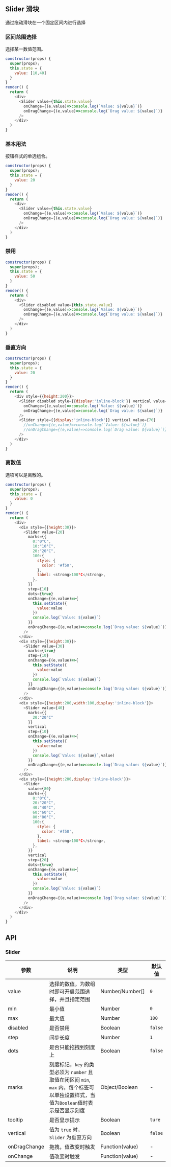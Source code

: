 ## Slider 滑块

通过拖动滑块在一个固定区间内进行选择

### 区间范围选择

选择某一数值范围。

<!--DemoStart--> 
```js
constructor(props) {
  super(props);
  this.state = {
    value: [10,40]
  }
}
render() {
  return (
    <div>
      <Slider value={this.state.value} 
        onChange={(e,value)=>console.log(`Value: ${value}`)} 
        onDragChange={(e,value)=>console.log(`Drag value: ${value}`)} 
      />
    </div>
  )
}
```
<!--End-->



### 基本用法

按钮样式的单选组合。

<!--DemoStart--> 
```js
constructor(props) {
  super(props);
  this.state = {
    value: 20
  }
}
render() {
  return (
    <div>
      <Slider value={this.state.value} 
        onChange={(e,value)=>console.log(`Value: ${value}`)} 
        onDragChange={(e,value)=>console.log(`Drag value: ${value}`)} 
      />
    </div>
  )
}
```
<!--End-->


### 禁用

<!--DemoStart--> 
```js
constructor(props) {
  super(props);
  this.state = {
    value: 50
  }
}
render() {
  return (
    <div>
      <Slider disabled value={this.state.value} 
        onChange={(e,value)=>console.log(`Value: ${value}`)} 
        onDragChange={(e,value)=>console.log(`Drag value: ${value}`)} 
      />
    </div>
  )
}
```
<!--End-->


### 垂直方向

<!--DemoStart--> 
```js
constructor(props) {
  super(props);
  this.state = {
    value: 20
  }
}
render() {
  return (
    <div style={{height:200}}>
      <Slider disabled style={{display:'inline-block'}} vertical value={this.state.value} 
        onChange={(e,value)=>console.log(`Value: ${value}`)} 
        onDragChange={(e,value)=>console.log(`Drag value: ${value}`)} 
      />
      <Slider style={{display:'inline-block'}} vertical value={70} 
        //onChange={(e,value)=>console.log(`Value: ${value}`)} 
        //onDragChange={(e,value)=>console.log(`Drag value: ${value}`)} 
      />
    </div>
  )
}
```
<!--End-->

### 离散值

选项可以是离散的。

<!--DemoStart--> 
```js
constructor(props) {
  super(props);
  this.state = {
    value: 0
  }
}
render() {
  return (
    <div>
      <div style={{height:30}}>
        <Slider value={20}
          marks={{
            0:"0°C",
            10:"10°C",
            20:"20°C",
            100:{
              style: {
                color: '#f50',
              },
              label: <strong>100°C</strong>,
            },
          }} 
          step={10}
          dots={true}
          onChange={(e,value)=>{
            this.setState({
              value:value
            })
            console.log(`Value: ${value}`)
          }} 
          onDragChange={(e,value)=>console.log(`Drag value: ${value}`)} 
        />
      </div>
      <div style={{height:30}}>
        <Slider value={30}
          marks={true} 
          step={10}
          onChange={(e,value)=>{
            this.setState({
              value:value
            })
            console.log(`Value: ${value}`)
          }} 
          onDragChange={(e,value)=>console.log(`Drag value: ${value}`)} 
        />
      </div>
      <div style={{height:200,width:100,display:'inline-block'}}>
        <Slider value={40}
          marks={{
            20:"20°C"
          }} 
          vertical
          step={10}
          onChange={(e,value)=>{
            this.setState({
              value:value
            })
            console.log(`Value: ${value}`,value)
          }} 
          onDragChange={(e,value)=>console.log(`Drag value: ${value}`)} 
        />
      </div>
      <div style={{height:200,display:'inline-block'}}>
        <Slider 
          value={80}
          marks={{
            0:"0°C",
            20:"20°C",
            40:"40°C",
            60:"60°C",
            80:"80°C",
            100:{
              style: {
                color: '#f50',
              },
              label: <strong>100°C</strong>,
            },
          }} 
          vertical
          step={20}
          dots={true}
          onChange={(e,value)=>{
            this.setState({
              value:value
            })
            console.log(`Value: ${value}`)
          }} 
          onDragChange={(e,value)=>console.log(`Drag value: ${value}`)} 
        />
      </div>
    </div>
  )
}
```
<!--End-->



## API

### Slider

| 参数 | 说明 | 类型 | 默认值 |
|--------- |-------- |--------- |-------- |
| value | 选择的数值，为数组时即可开启范围选择，并且指定范围 | Number/Number[] | `0` |
| min | 最小值 | Number | `0` |
| max | 最大值 | Number | `100` |
| disabled | 是否禁用 | Boolean | `false` |
| step | 间步长度 | Number | `1` |
| dots | 是否只能拖拽到刻度上 | Boolean | `false` |
| marks | 刻度标记，`key` 的类型必须为 `number` 且取值在闭区间 `min`, `max` 内，每个标签可以单独设置样式，当值为`Boolean`值时表示是否显示刻度 | Object/Boolean | - |
| tooltip | 是否显示提示 | Boolean | `ture` |
| vertical | 值为 `true` 时，`Slider` 为垂直方向 | Boolean | `false` |
| onDragChange | 拖拽，值改变时触发 | Function(value) | - |
| onChange | 值改变时触发 | Function(value) | - |